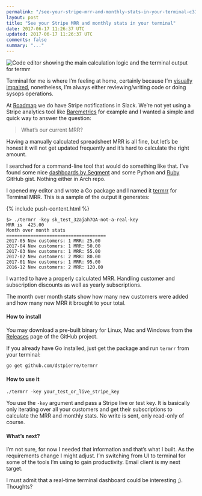 ```yaml
---
permalink: "/see-your-stripe-mrr-and-monthly-stats-in-your-terminal-c3110c0891b9"
layout: post
title: "See your Stripe MRR and monthly stats in your terminal"
date: 2017-06-17 11:26:37 UTC
updated: 2017-06-17 11:26:37 UTC
comments: false
summary: "..."
---
```


![Code editor showing the main calculation logic and the terminal output for
termrr](/assets/img/termrr.png)


Terminal for me is where I’m feeling at home, certainly because I’m [visually
impaired](https://makermatters.space/going-blind-inspired-me-to-quit-my-own-startup-to-build-something-new-df3911be27b),
nonetheless, I’m always either reviewing/writing code or doing sysops
operations.

At [Roadmap](https://roadmap.space/) we do have Stripe notifications in Slack.
We’re not yet using a Stripe analytics tool like
[Baremetrics](https://baremetrics.com/) for example and I wanted a simple and
quick way to answer the question:

> What’s our current MRR?

Having a manually calculated spreadsheet MRR is all fine, but let’s be honest it
will not get updated frequently and it’s hard to calculate the right amount.

I searched for a command-line tool that would do something like that. I’ve found
some nice [dashboards by
Segment](https://github.com/segmentio/metrics-stripe-subscriptions) and some
Python and [Ruby](https://gist.github.com/siong1987/97b5d8f083675f5641de) GitHub
gist. Nothing either in Arch repo.

I opened my editor and wrote a Go package and I named it
[termrr](https://github.com/dstpierre/termrr) for Terminal MRR. This is a sample
of the output it generates:

{% include push-content.html %}

```shell
$> ./termrr -key sk_test_32ajah7QA-not-a-real-key
MRR is  425.00
Month over month stats
=====================================
2017-05 New customers: 1 MRR: 25.00
2017-04 New customers: 1 MRR: 50.00
2017-03 New customers: 1 MRR: 55.00
2017-02 New customers: 2 MRR: 80.00
2017-01 New customers: 1 MRR: 95.00
2016-12 New customers: 2 MRR: 120.00
```

I wanted to have a properly calculated MRR. Handling customer and subscription
discounts as well as yearly subscriptions.

The month over month stats show how many new customers were added and how many
new MRR it brought to your total.

#### How to install

You may download a pre-built binary for Linux, Mac and Windows from the
[Releases](https://github.com/dstpierre/termrr/releases) page of the GitHub
project.

If you already have Go installed, just get the package and run `termrr` from
your terminal:

```shell
go get github.com/dstpierre/termrr
```

#### How to use it

```shell
./termrr -key your_test_or_live_stripe_key
```

You use the `-key` argument and pass a Stripe live or test key. It is basically
only iterating over all your customers and get their subscriptions to calculate
the MRR and monthly stats. No write is sent, only read-only of course.

#### What’s next?

I’m not sure, for now I needed that information and that’s what I built. As the
requirements change I might adjust. I’m switching from UI to terminal for some
of the tools I’m using to gain productivity. Email client is my next target.

I must admit that a real-time terminal dashboard could be interesting ;).
Thoughts?


